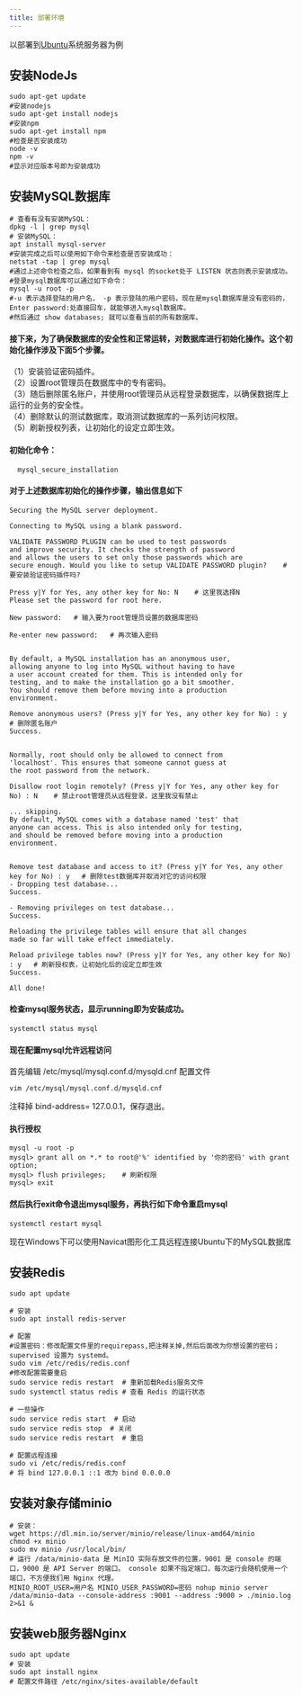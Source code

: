 ```yaml
---
title: 部署环境
---
```


以部署到[Ubuntu](https://cn.ubuntu.com/)系统服务器为例
## 安装NodeJs
``` shell
sudo apt-get update
#安装nodejs
sudo apt-get install nodejs
#安装npm
sudo apt-get install npm
#检查是否安装成功
node -v
npm -v
#显示对应版本号即为安装成功
```
## 安装MySQL数据库
``` shell
# 查看有没有安装MySQL：
dpkg -l | grep mysql
# 安装MySQL：
apt install mysql-server
#安装完成之后可以使用如下命令来检查是否安装成功：
netstat -tap | grep mysql
#通过上述命令检查之后，如果看到有 mysql 的socket处于 LISTEN 状态则表示安装成功。
#登录mysql数据库可以通过如下命令：
mysql -u root -p
#-u 表示选择登陆的用户名， -p 表示登陆的用户密码，现在是mysql数据库是没有密码的，Enter password:处直接回车，就能够进入mysql数据库。
#然后通过 show databases; 就可以查看当前的所有数据库。

```
#### 接下来，为了确保数据库的安全性和正常运转，对数据库进行初始化操作。这个初始化操作涉及下面5个步骤。  
（1）安装验证密码插件。  
（2）设置root管理员在数据库中的专有密码。  
（3）随后删除匿名账户，并使用root管理员从远程登录数据库，以确保数据库上运行的业务的安全性。  
（4）删除默认的测试数据库，取消测试数据库的一系列访问权限。  
（5）刷新授权列表，让初始化的设定立即生效。   
#### 初始化命令： 
``` shell
  mysql_secure_installation
```
#### 对于上述数据库初始化的操作步骤，输出信息如下
``` shell
Securing the MySQL server deployment.

Connecting to MySQL using a blank password.

VALIDATE PASSWORD PLUGIN can be used to test passwords
and improve security. It checks the strength of password
and allows the users to set only those passwords which are
secure enough. Would you like to setup VALIDATE PASSWORD plugin?    # 要安装验证密码插件吗?

Press y|Y for Yes, any other key for No: N    # 这里我选择N
Please set the password for root here.

New password:   # 输入要为root管理员设置的数据库密码

Re-enter new password:   # 再次输入密码


By default, a MySQL installation has an anonymous user,
allowing anyone to log into MySQL without having to have
a user account created for them. This is intended only for
testing, and to make the installation go a bit smoother.
You should remove them before moving into a production
environment.

Remove anonymous users? (Press y|Y for Yes, any other key for No) : y     # 删除匿名账户
Success.


Normally, root should only be allowed to connect from
'localhost'. This ensures that someone cannot guess at
the root password from the network.

Disallow root login remotely? (Press y|Y for Yes, any other key for No) : N    # 禁止root管理员从远程登录，这里我没有禁止

... skipping.
By default, MySQL comes with a database named 'test' that
anyone can access. This is also intended only for testing,
and should be removed before moving into a production
environment.


Remove test database and access to it? (Press y|Y for Yes, any other key for No) : y   # 删除test数据库并取消对它的访问权限
- Dropping test database...
Success.

- Removing privileges on test database...
Success.

Reloading the privilege tables will ensure that all changes
made so far will take effect immediately.

Reload privilege tables now? (Press y|Y for Yes, any other key for No) : y   # 刷新授权表，让初始化后的设定立即生效
Success.

All done!
```
#### 检查mysql服务状态，显示running即为安装成功。
``` shell
systemctl status mysql
```
#### 现在配置mysql允许远程访问  
首先编辑 /etc/mysql/mysql.conf.d/mysqld.cnf 配置文件
``` shell
vim /etc/mysql/mysql.conf.d/mysqld.cnf
```
注释掉 bind-address= 127.0.0.1，保存退出。  
#### 执行授权
``` shell
mysql -u root -p
mysql> grant all on *.* to root@'%' identified by '你的密码' with grant option;
mysql> flush privileges;    # 刷新权限
mysql> exit
```
#### 然后执行exit命令退出mysql服务，再执行如下命令重启mysql
``` shell
systemctl restart mysql
```
现在Windows下可以使用Navicat图形化工具远程连接Ubuntu下的MySQL数据库


## 安装Redis

``` shell
sudo apt update

# 安装
sudo apt install redis-server

# 配置
#设置密码：修改配置文件里的requirepass,把注释关掉,然后后面改为你想设置的密码；supervised 设置为 systemd。
sudo vim /etc/redis/redis.conf
#修改配置需要重启
sudo service redis restart  # 重新加载Redis服务文件
sudo systemctl status redis # 查看 Redis 的运行状态

# 一些操作
sudo service redis start  # 启动
sudo service redis stop  # 关闭
sudo service redis restart  # 重启

# 配置远程连接 
sudo vi /etc/redis/redis.conf
# 将 bind 127.0.0.1 ::1 改为 bind 0.0.0.0
```

## 安装对象存储minio

```shell
# 安装：
wget https://dl.min.io/server/minio/release/linux-amd64/minio
chmod +x minio
sudo mv minio /usr/local/bin/
# 运行 /data/minio-data 是 MinIO 实际存放文件的位置，9001 是 console 的端口，9000 是 API Server 的端口。 console 如果不指定端口，每次运行会随机使用一个端口，不方便我们用 Nginx 代理。
MINIO_ROOT_USER=用户名 MINIO_USER_PASSWORD=密码 nohup minio server /data/minio-data --console-address :9001 --address :9000 > ./minio.log 2>&1 &
```
## 安装web服务器Nginx

```shell
sudo apt update
# 安装
sudo apt install nginx
# 配置文件路径 /etc/nginx/sites-available/default

```